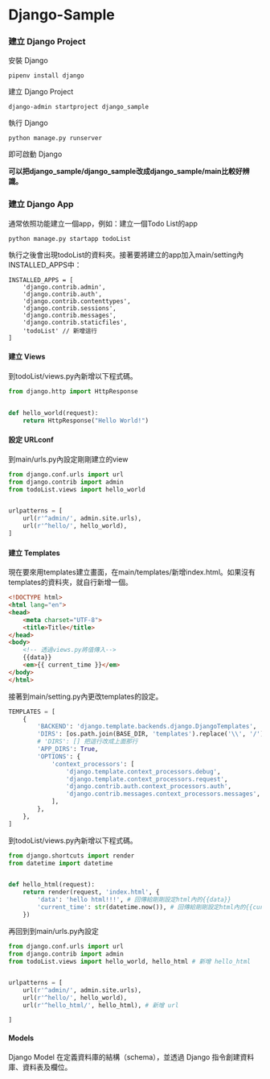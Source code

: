 # Django-Sample

### 建立 Django Project
安裝 Django
```text
pipenv install django
```

建立 Django Project
```text
django-admin startproject django_sample
```

執行 Django
```text
python manage.py runserver
```

即可啟動 Django

**可以把django_sample/django_sample改成django_sample/main比較好辨識。**

### 建立 Django App
通常依照功能建立一個app，例如：建立一個Todo List的app
```text
python manage.py startapp todoList
```
執行之後會出現todoList的資料夾。接著要將建立的app加入main/setting內INSTALLED_APPS中：
```text
INSTALLED_APPS = [
    'django.contrib.admin',
    'django.contrib.auth',
    'django.contrib.contenttypes',
    'django.contrib.sessions',
    'django.contrib.messages',
    'django.contrib.staticfiles',
    'todoList' // 新增這行
]
```
#### 建立 Views
到todoList/views.py內新增以下程式碼。
```python
from django.http import HttpResponse


def hello_world(request):
    return HttpResponse("Hello World!")

```
#### 設定 URLconf
到main/urls.py內設定剛剛建立的view
```python
from django.conf.urls import url
from django.contrib import admin
from todoList.views import hello_world


urlpatterns = [
    url(r'^admin/', admin.site.urls),
    url(r'^hello/', hello_world),
]
```

#### 建立 Templates
現在要來用templates建立畫面，在main/templates/新增index.html。如果沒有templates的資料夾，就自行新增一個。
```html
<!DOCTYPE html>
<html lang="en">
<head>
    <meta charset="UTF-8">
    <title>Title</title>
</head>
<body>
    <!-- 透過views.py將值傳入-->
    {{data}} 
    <em>{{ current_time }}</em>
</body>
</html>
```
接著到main/setting.py內更改templates的設定。
```python
TEMPLATES = [
    {
        'BACKEND': 'django.template.backends.django.DjangoTemplates',
        'DIRS': [os.path.join(BASE_DIR, 'templates').replace('\\', '/')],
        # 'DIRS': [] 把這行改成上面那行
        'APP_DIRS': True,
        'OPTIONS': {
            'context_processors': [
                'django.template.context_processors.debug',
                'django.template.context_processors.request',
                'django.contrib.auth.context_processors.auth',
                'django.contrib.messages.context_processors.messages',
            ],
        },
    },
]
```
到todoList/views.py內新增以下程式碼。
```python
from django.shortcuts import render
from datetime import datetime


def hello_html(request):
    return render(request, 'index.html', {
        'data': 'hello html!!!', # 回傳給剛剛設定html內的{{data}}
        'current_time': str(datetime.now()), # 回傳給剛剛設定html內的{{current_time}}
    })
```
再回到到main/urls.py內設定
```python
from django.conf.urls import url
from django.contrib import admin
from todoList.views import hello_world, hello_html # 新增 hello_html


urlpatterns = [
    url(r'^admin/', admin.site.urls),
    url(r'^hello/', hello_world),    
    url(r'^hello_html/', hello_html), # 新增 url

]

```

#### Models
Django Model 在定義資料庫的結構（schema），並透過 Django 指令創建資料庫、資料表及欄位。